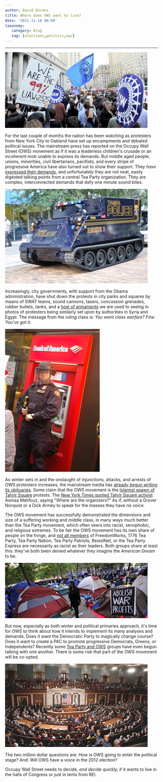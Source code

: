 ```yaml
---
author: David Ehrens
title: Where does OWS want to live?
date: '2011-11-18 08:00'
taxonomy:
   category: blog
   tag: [elections,politics,ows]
---
```

---

[![OWS Protests](99percentowsprotests.jpg "OWS Protests")](99percentowsprotests.jpg)

For the last couple of months the nation has been watching as protesters from New York City to Oakland have set up encampments and debated political issues. The mainstream press has reported on the Occupy Wall Street (OWS) movement as if it was a leaderless children's crusade or an incoherent mob unable to express its demands. But middle aged people, unions, minorities, civil libertarians, pacifists, and every stripe of progressive America have also turned out to show their support. They _have_ [expressed their demands](http://www.huffingtonpost.com/ali-hayat/occupy-wall-street_b_1089079.html), and unfortunately they are not neat, easily digested talking points from a central Tea Party organization. They are complex, interconnected demands that defy one minute sound bites.

[![Tank in Tampa](tampatank.jpg "Tank in Tampa")](tampatank.jpg)

Increasingly, city governments, with support from the Obama administration, have shut down the protests in city parks and squares by means of SWAT teams, sound cannons, tasers, concussion grenades, rubber bullets, tanks, and a [host of armaments](http://privacysos.org/node/368) we are used to seeing in photos of protesters being similarly set upon by authorities in Syria and Egypt. The message from the ruling class is: _You want class warfare? Fine. You've got it._

[![Whom do the police serve?](copbofaatmows1.jpg "Whom do the police serve?")](copbofaatmows1.jpg)

As winter sets in and the onslaught of injunctions, attacks, and arrests of OWS protesters increases, the mainstream media has [already begun writing its obituaries](http://www.timescolonist.com/business/Occupy+movement+fell+apart/5737769/story.html). Some claim that the OWS movement is the [Islamist spawn of Tahrir Square](http://www.nationalreview.com/media-blog/283533/occupy-wall-street-vs-occupy-tahrir-square-greg-pollowitz) protests. The [New York Times quoted Tahrir Square activist](http://cityroom.blogs.nytimes.com/2011/10/25/occupy-wall-street-meets-tahrir-square/) Asmaa Mahfouz, saying "Where are the organizers?" As if, without a Grover Norquist or a Dick Armey to speak for the masses they have no voice.

The OWS movement has successfully demonstrated the dimensions and size of a suffering working and middle class, in many ways much better than the Tea Party movement, which often veers into racist, xenophobic, and religious extremes. To be fair the OWS movement has its own share of people on the fringe, and [not all members](http://www.thenewamerican.com/usnews/politics/4957-naacp-releases-report-on-tea-party-racism) of FreedomWorks, 1776 Tea Party, Tea Party Nation, Tea Party Patriots, ResistNet, or the Tea Party Express are necessarily as racist as their leaders. Both groups share at least this: they've both been denied whatever they imagine the _American Dream_ to be.

[![OWS Tents](owstents.jpg "OWS Tents")](owstents.jpg)

But now, especially as both winter and political primaries approach, it's time for OWS to think about how it intends to _implement_ its many analyses and demands. Does it want the Democratic Party to magically change course? Does it want to create a PAC to promote progressive Democrats, Greens, or Independents? Recently some [Tea Party and OWS](http://www.washingtonpost.com/national/for-tea-party-and-occupy-wall-street-movements-some-common-ground/2011/10/18/gIQAkIg07L_story.html) groups have even begun talking with one another. There is some risk that part of the OWS movement will be co-opted.

[![Congress](congress-00113.jpg "Congress")](congress-00113.jpg)

The two million dollar questions are: How is OWS going to enter the political stage? And: Will OWS have a voice in the 2012 election?

Occupy Wall Street needs to decide, _and decide quickly,_ if it wants to live in the halls of Congress or just in tents from REI.
